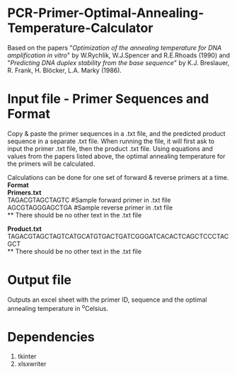 # PCR-Primer-Optimal-Annealing-Temperature-Calculator
Based on the papers "_Optimization of the annealing temperature for DNA amplification in vitro_" by W.Rychlik, W.J.Spencer and R.E.Rhoads (1990) and "_Predicting DNA duplex stability from the base sequence_" by K.J. Breslauer, R. Frank, H. Blöcker, L.A. Marky (1986).

# Input file - Primer Sequences and Format

Copy & paste the primer sequences in a .txt file, and the predicted product sequence in a separate .txt file. When running the file, it will first ask to input the primer .txt file, then the product .txt file. Using equations and values from the papers listed above, the optimal annealing temperature for the primers will be calculated. 

Calculations can be done for one set of forward & reverse primers at a time. 
**Format** <br>
**Primers.txt** <br>
TAGACGTAGCTAGTC #Sample forward primer in .txt file <br>
AGCGTAGGGAGCTGA #Sample reverse primer in .txt file <br>
** There should be no other text in the .txt file 

**Product.txt** <br>
TAGACGTAGCTAGTCATGCATGTGACTGATCGGGATCACACTCAGCTCCCTACGCT <br>
** There should be no other text in the .txt file

# Output file
Outputs an excel sheet with the primer ID, sequence and the optimal annealing temperature in <sup>o</sup>Celsius. 

# Dependencies 
1. tkinter
2. xlsxwriter
